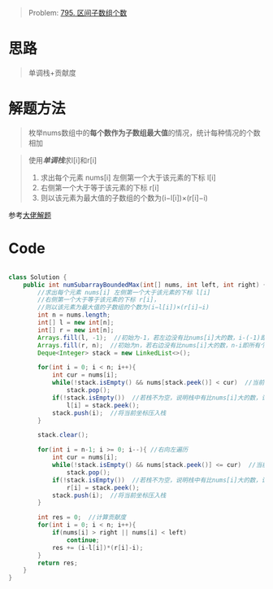 > Problem: [795. 区间子数组个数](https://leetcode.cn/problems/number-of-subarrays-with-bounded-maximum/description/)


# 思路
> 单调栈+贡献度

# 解题方法
> 枚举nums数组中的**每个数作为子数组最大值**的情况，统计每种情况的个数相加

> 使用***单调栈***求l[i]和r[i]    
> 1. 求出每个元素 nums[i] 左侧第一个大于该元素的下标 l[i]   
> 2. 右侧第一个大于等于该元素的下标 r[i]     
> 3. 则以该元素为最大值的子数组的个数为(i−l[i])×(r[i]−i)

参考[大佬解题](https://leetcode.cn/problems/number-of-subarrays-with-bounded-maximum/solutions/1988235/by-lcbin-0l6h/)

# Code
```Java []

class Solution {
    public int numSubarrayBoundedMax(int[] nums, int left, int right) {
        //求出每个元素 nums[i] 左侧第一个大于该元素的下标 l[i]
        //右侧第一个大于等于该元素的下标 r[i]，
        //则以该元素为最大值的子数组的个数为(i−l[i])×(r[i]−i)
        int n = nums.length;
        int[] l = new int[n];
        int[] r = new int[n];
        Arrays.fill(l, -1);  //初始为-1，若左边没有比nums[i]大的数，i-(-1)即所有个数
        Arrays.fill(r, n);  //初始为n，若右边没有比nums[i]大的数，n-i即所有个数
        Deque<Integer> stack = new LinkedList<>();

        for(int i = 0; i < n; i++){
            int cur = nums[i];
            while(!stack.isEmpty() && nums[stack.peek()] < cur)  //当前栈顶元素比nums[i]小，弹出
                stack.pop();
            if(!stack.isEmpty())  //若栈不为空，说明栈中有比nums[i]大的数，记录其坐标
                l[i] = stack.peek();
            stack.push(i);  //将当前坐标压入栈
        }

        stack.clear();

        for(int i = n-1; i >= 0; i--){ //右向左遍历
            int cur = nums[i];
            while(!stack.isEmpty() && nums[stack.peek()] <= cur)  //当前栈顶元素比nums[i]小，弹出
                stack.pop();
            if(!stack.isEmpty())  //若栈不为空，说明栈中有比nums[i]大的数，记录其坐标
                r[i] = stack.peek();
            stack.push(i);  //将当前坐标压入栈              
        }

        int res = 0;  //计算贡献度
        for(int i = 0; i < n; i++){
            if(nums[i] > right || nums[i] < left)
                continue;
            res += (i-l[i])*(r[i]-i);
        }
        return res;
    }
}
```
